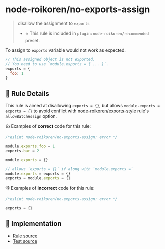 # node-roikoren/no-exports-assign
> disallow the assignment to `exports`
> - ⭐️ This rule is included in `plugin:node-roikoren/recommended` preset.

To assign to `exports` variable would not work as expected.

```js
// This assigned object is not exported.
// You need to use `module.exports = { ... }`.
exports = {
  foo: 1
}
```

## 📖 Rule Details

This rule is aimed at disallowing `exports = {}`, but allows `module.exports = exports = {}` to avoid conflict with [node-roikoren/exports-style](./exports-style.md) rule's `allowBatchAssign` option.

👍 Examples of **correct** code for this rule:

```js
/*eslint node-roikoren/no-exports-assign: error */

module.exports.foo = 1
exports.bar = 2

module.exports = {}

// allows `exports = {}` if along with `module.exports =`
module.exports = exports = {}
exports = module.exports = {}
```

👎 Examples of **incorrect** code for this rule:

```js
/*eslint node-roikoren/no-exports-assign: error */

exports = {}
```

## 🔎 Implementation

- [Rule source](https://github.com/roikoren755/eslint-plugin-node/blob/v2.0.1/src/rules/no-exports-assign.ts)
- [Test source](https://github.com/roikoren755/eslint-plugin-node/blob/v2.0.1/tests/src/rules/no-exports-assign.ts)
